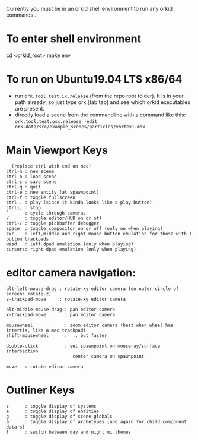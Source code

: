 Currently you must be in an orkid shell environment to run any orkid commands..

To enter shell environment
==========================
cd <orkid_root>
make env

To run on Ubuntu19.04 LTS x86/64
======
* run ```ork.tool.test.ix.release``` (from the repo root folder). It is in your path already, so just type ork.[tab tab] and see which orkid executables are present.
* directly load a scene from the commandline with a command like this:
```ork.tool.test.osx.release -edit ork.data/src/example_scenes/particles/vortex1.mox```

Main Viewport Keys
=============
```
  (replace ctrl with cmd on mac)
ctrl-n : new scene
ctrl-o : load scene
ctrl-s : save scene
ctrl-q : quit
ctrl-e : new entity (at spawnpoint)
ctrl-f : toggle fullscreen
ctrl-. : play (since it kinda looks like a play button)
ctrl-, : stop
`      : cycle through cameras
/      : toggle editor/HUD on or off
ctrl-/ : toggle pickbuffer debugger
space  : toggle compositor on or off (only on when playing)
zxc    : left,middle and right mouse button emulation for those with 1 button trackpads
wasd   : left dpad emulation (only when playing)
cursors: right dpad emulation (only when playing)
```
editor camera navigation:
=========================
```
alt-left-mouse-drag : rotate-xy editor camera (on outer circle of screen: rotate-z) 
z-trackpad-move     : rotate-xy editor camera

alt-middle-mouse-drag : pan editor camera
x-trackpad-move       : pan editor camera

mousewheel            : zoom editor camera (best when wheel has intertia, like a mac trackpad)
shift-mousewheel      :  .. but faster

double-click          : set spawnpoint on mouseray/surface intersection
                         center camera on spawnpoint

move   : rotate editor camera 
```

Outliner Keys
=============
```
s      : toggle display of systems
e      : toggle display of entities
g      : toggle display of scene globals
a      : toggle display of archetypes (and again for child component data's)
!      : switch between day and night ui themes
```
